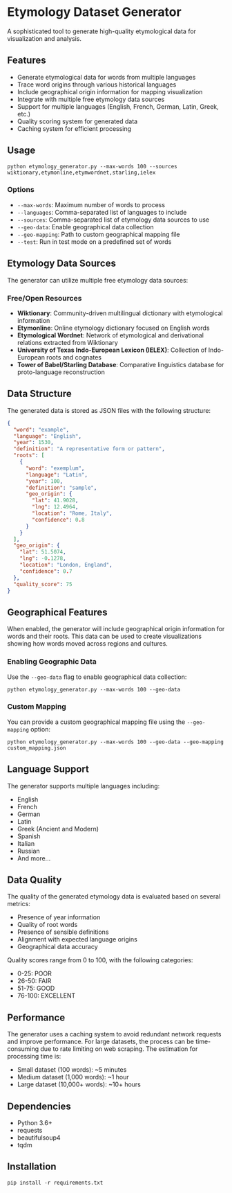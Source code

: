 # Etymology Dataset Generator

A sophisticated tool to generate high-quality etymological data for visualization and analysis.

## Features

- Generate etymological data for words from multiple languages
- Trace word origins through various historical languages
- Include geographical origin information for mapping visualization
- Integrate with multiple free etymology data sources
- Support for multiple languages (English, French, German, Latin, Greek, etc.)
- Quality scoring system for generated data
- Caching system for efficient processing

## Usage

```
python etymology_generator.py --max-words 100 --sources wiktionary,etymonline,etymwordnet,starling,ielex
```

### Options

- `--max-words`: Maximum number of words to process
- `--languages`: Comma-separated list of languages to include
- `--sources`: Comma-separated list of etymology data sources to use
- `--geo-data`: Enable geographical data collection
- `--geo-mapping`: Path to custom geographical mapping file
- `--test`: Run in test mode on a predefined set of words

## Etymology Data Sources

The generator can utilize multiple free etymology data sources:

### Free/Open Resources

- **Wiktionary**: Community-driven multilingual dictionary with etymological information
- **Etymonline**: Online etymology dictionary focused on English words
- **Etymological Wordnet**: Network of etymological and derivational relations extracted from Wiktionary
- **University of Texas Indo-European Lexicon (IELEX)**: Collection of Indo-European roots and cognates
- **Tower of Babel/Starling Database**: Comparative linguistics database for proto-language reconstruction

## Data Structure

The generated data is stored as JSON files with the following structure:

```json
{
  "word": "example",
  "language": "English",
  "year": 1530,
  "definition": "A representative form or pattern",
  "roots": [
    {
      "word": "exemplum",
      "language": "Latin",
      "year": 100,
      "definition": "sample",
      "geo_origin": {
        "lat": 41.9028,
        "lng": 12.4964,
        "location": "Rome, Italy",
        "confidence": 0.8
      }
    }
  ],
  "geo_origin": {
    "lat": 51.5074,
    "lng": -0.1278,
    "location": "London, England",
    "confidence": 0.7
  },
  "quality_score": 75
}
```

## Geographical Features

When enabled, the generator will include geographical origin information for words and their roots. This data can be used to create visualizations showing how words moved across regions and cultures.

### Enabling Geographic Data

Use the `--geo-data` flag to enable geographical data collection:

```
python etymology_generator.py --max-words 100 --geo-data
```

### Custom Mapping

You can provide a custom geographical mapping file using the `--geo-mapping` option:

```
python etymology_generator.py --max-words 100 --geo-data --geo-mapping custom_mapping.json
```

## Language Support

The generator supports multiple languages including:

- English
- French
- German
- Latin
- Greek (Ancient and Modern)
- Spanish
- Italian
- Russian
- And more...

## Data Quality

The quality of the generated etymology data is evaluated based on several metrics:

- Presence of year information
- Quality of root words
- Presence of sensible definitions
- Alignment with expected language origins
- Geographical data accuracy

Quality scores range from 0 to 100, with the following categories:

- 0-25: POOR
- 26-50: FAIR
- 51-75: GOOD
- 76-100: EXCELLENT

## Performance

The generator uses a caching system to avoid redundant network requests and improve performance. For large datasets, the process can be time-consuming due to rate limiting on web scraping. The estimation for processing time is:

- Small dataset (100 words): ~5 minutes
- Medium dataset (1,000 words): ~1 hour
- Large dataset (10,000+ words): ~10+ hours

## Dependencies

- Python 3.6+
- requests
- beautifulsoup4
- tqdm

## Installation

```
pip install -r requirements.txt
``` 